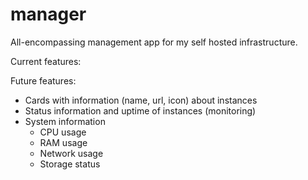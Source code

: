 # manager
All-encompassing management app for my self hosted infrastructure.

Current features:

Future features:
  - Cards with information (name, url, icon) about instances
  - Status information and uptime of instances (monitoring)
  - System information
    - CPU usage
    - RAM usage
    - Network usage
    - Storage status
